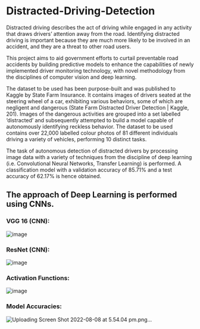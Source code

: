 # Distracted-Driving-Detection



<!-------------> 


Distracted driving describes the act of driving while engaged in any activity that draws 
drivers’ attention away from the road. Identifying distracted driving is important because they 
are much more likely to be involved in an accident, and they are a threat to other road users. 

This project aims to aid government efforts to curtail preventable road accidents by 
building predictive models to enhance the capabilities of newly implemented driver monitoring 
technology, with novel methodology from the disciplines of computer vision and deep learning.

The dataset to be used has been purpose-built and was published to Kaggle by State 
Farm Insurance. It contains images of drivers seated at the steering wheel of a car, exhibiting 
various behaviors, some of which are negligent and dangerous (State Farm Distracted Driver 
Detection | Kaggle, 201). Images of the dangerous activities are grouped   into a set labelled 
‘distracted’ and subsequently attempted to build a model capable of autonomously identifying 
reckless behavior. The dataset to be used contains over 22,000 labelled colour photos of 81 different 
individuals driving a variety of vehicles, performing 10 distinct tasks.

The task of autonomous detection of distracted drivers by  processing image data with a variety 
of techniques from the discipline of deep learning (i.e. 
Convolutional Neural Networks, Transfer Learning) is performed. A classification model with a 
validation accuracy of 85.71% and a test accuracy of 62.17% is hence obtained. 

## The approach of Deep Learning is performed using CNNs. 

### VGG 16 (CNN):
![image](https://user-images.githubusercontent.com/31934083/182610762-f9e3976c-ef1e-49d8-a9fa-51814882dbe5.png)

### ResNet (CNN): 
![image](https://user-images.githubusercontent.com/31934083/182610892-3ddbe27b-f8bf-428e-8efd-591e69776f4e.png)

### Activation Functions:
![image](https://user-images.githubusercontent.com/31934083/182611001-6460d855-1082-4c6d-aa0a-75a3a750292a.png)

### Model Accuracies: 
![Uploading Screen Shot 2022-08-08 at 5.54.04 pm.png…]()


